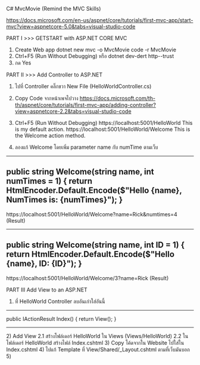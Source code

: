 C# MvcMovie (Remind the MVC Skills)

https://docs.microsoft.com/en-us/aspnet/core/tutorials/first-mvc-app/start-mvc?view=aspnetcore-5.0&tabs=visual-studio-code


PART I >>> GETSTART with ASP.NET CORE MVC
1) Create Web app
  dotnet new mvc -o MvcMovie
  code -r MvcMovie
2) Ctrl+F5 (Run Without Debugging) หรือ dotnet dev-dert http--trust
3) กด Yes


PART II >>> Add Controller to ASP.NET
1) ไปที่ Controller คลิ๊กขวา New File (HelloWorldController.cs)
2) Copy Code จากหน้าเพจไปวาง
https://docs.microsoft.com/th-th/aspnet/core/tutorials/first-mvc-app/adding-controller?view=aspnetcore-2.2&tabs=visual-studio-code
3) Ctrl+F5 (Run Without Debugging)
  https://localhost:5001/HelloWorld
  This is my default action.
  https://localhost:5001/HelloWorld/Welcome
  This is the Welcome action method.
  
4) ลองแก้ Welcome โดยเพิ่ม parameter name กับ numTime ตามเว็บ
--------------------------------------------------------------------------------------
public string Welcome(string name, int numTimes = 1)
{
    return HtmlEncoder.Default.Encode($"Hello {name}, NumTimes is: {numTimes}");
}
--------------------------------------------------------------------------------------
https://localhost:5001/HelloWorld/Welcome?name=Rick&numtimes=4 (Result)

--------------------------------------------------------------------------------------
public string Welcome(string name, int ID = 1)
{
    return HtmlEncoder.Default.Encode($"Hello {name}, ID: {ID}");
}
--------------------------------------------------------------------------------------
https://localhost:5001/HelloWorld/Welcome/3?name=Rick (Result)


PART III Add View to an ASP.NET
1) ที่ HelloWorld Controller ลบอันเก่าใส่อันนี้
--------------------------------------------------------------------------------------
public IActionResult Index()
{
    return View();
}
<hr>
2) Add View
  2.1 สร้างโฟล์เดอร์ HelloWorld ใน Views (Views/HelloWorld)
  2.2 ในโฟล์เดอร์ HelloWorld สร้างไฟล์ Index.cshtml
3) Copy โค้ดจากใน Website ไปใส่ใน Index.cshtml
4) ไปแก้ Template ที่ View/Shared/_Layout.cshtml ตามที่เว็บมันบอก
5) 
